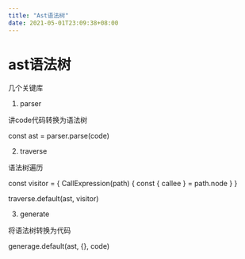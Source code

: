 ```yaml
---
title: "Ast语法树"
date: 2021-05-01T23:09:38+08:00
---
```


# ast语法树

几个关键库

1. parser

讲code代码转换为语法树

const ast = parser.parse(code)

2. traverse

语法树遍历

const visitor = {
  CallExpression(path) {
    const { callee } = path.node
  }
}

traverse.default(ast, visitor)

3. generate

将语法树转换为代码

generage.default(ast, {}, code)